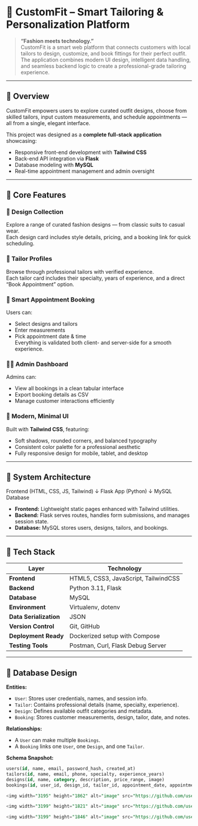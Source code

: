 # 🧵 CustomFit – Smart Tailoring & Personalization Platform

> **“Fashion meets technology.”**  
> CustomFit is a smart web platform that connects customers with local tailors to design, customize, and book fittings for their perfect outfit.  
> The application combines modern UI design, intelligent data handling, and seamless backend logic to create a professional-grade tailoring experience.

---

## 🌟 Overview

CustomFit empowers users to explore curated outfit designs, choose from skilled tailors, input custom measurements, and schedule appointments — all from a single, elegant interface.

This project was designed as a **complete full-stack application** showcasing:
- Responsive front-end development with **Tailwind CSS**
- Back-end API integration via **Flask**
- Database modeling with **MySQL**
- Real-time appointment management and admin oversight

---

## 🧠 Core Features

### 👗 Design Collection
Explore a range of curated fashion designs — from classic suits to casual wear.  
Each design card includes style details, pricing, and a booking link for quick scheduling.

### 👔 Tailor Profiles
Browse through professional tailors with verified experience.  
Each tailor card includes their specialty, years of experience, and a direct “Book Appointment” option.

### 📅 Smart Appointment Booking
Users can:
- Select designs and tailors
- Enter measurements
- Pick appointment date & time  
Everything is validated both client- and server-side for a smooth experience.

### 🧑‍💼 Admin Dashboard
Admins can:
- View all bookings in a clean tabular interface
- Export booking details as CSV
- Manage customer interactions efficiently

### 🧭 Modern, Minimal UI
Built with **Tailwind CSS**, featuring:
- Soft shadows, rounded corners, and balanced typography
- Consistent color palette for a professional aesthetic
- Fully responsive design for mobile, tablet, and desktop

---

## 🧱 System Architecture

Frontend (HTML, CSS, JS, Tailwind)
↓
Flask App (Python)
↓
MySQL Database


- **Frontend:** Lightweight static pages enhanced with Tailwind utilities.
- **Backend:** Flask serves routes, handles form submissions, and manages session state.
- **Database:** MySQL stores users, designs, tailors, and bookings.

---

## 🧩 Tech Stack

| Layer | Technology |
|-------|-------------|
| **Frontend** | HTML5, CSS3, JavaScript, TailwindCSS |
| **Backend** | Python 3.11, Flask |
| **Database** | MySQL|
| **Environment** | Virtualenv, dotenv |
| **Data Serialization** | JSON |
| **Version Control** | Git, GitHub |
| **Deployment Ready** | Dockerized setup with Compose |
| **Testing Tools** | Postman, Curl, Flask Debug Server |

---

## 💾 Database Design

**Entities:**
- `User`: Stores user credentials, names, and session info.
- `Tailor`: Contains professional details (name, specialty, experience).
- `Design`: Defines available outfit categories and metadata.
- `Booking`: Stores customer measurements, design, tailor, date, and notes.

**Relationships:**
- A `User` can make multiple `Bookings`.
- A `Booking` links one `User`, one `Design`, and one `Tailor`.

**Schema Snapshot:**
```sql
users(id, name, email, password_hash, created_at)
tailors(id, name, email, phone, specialty, experience_years)
designs(id, name, category, description, price_range, image)
bookings(id, user_id, design_id, tailor_id, appointment_date, appointment_time, measurements, notes)

<img width="3195" height="1862" alt="image" src="https://github.com/user-attachments/assets/f4199d2f-c919-4fff-833f-0c482ffa6508" />

<img width="3199" height="1821" alt="image" src="https://github.com/user-attachments/assets/660a58e4-edbd-4f0c-8729-dcff9e8a9c68" />

<img width="3199" height="1846" alt="image" src="https://github.com/user-attachments/assets/55f0df78-2ac9-49df-acfe-294e80a230f4" />





